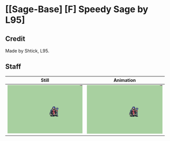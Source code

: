 # [\[Sage-Base\] \[F\] Speedy Sage by L95]

## Credit

Made by Shtick, L95.
	
## Staff

| Still | Animation |
| :---: | :-------: |
| ![Staff still](./Staff_000.png) | ![Staff animation](./Staff.gif) |
